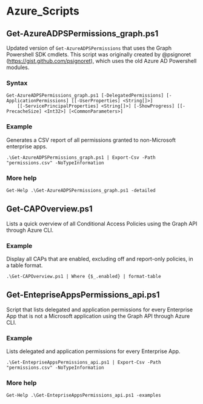 # Azure_Scripts

## Get-AzureADPSPermissions_graph.ps1

Updated version of `Get-AzureADPSPermissions` that uses the Graph Powershell SDK cmdlets. This script was originally created by @psignoret (https://gist.github.com/psignoret), which uses the old Azure AD Powershell modules.

### Syntax
~~~
Get-AzureADPSPermissions_graph.ps1 [-DelegatedPermissions] [-ApplicationPermissions] [[-UserProperties] <String[]>]
    [[-ServicePrincipalProperties] <String[]>] [-ShowProgress] [[-PrecacheSize] <Int32>] [<CommonParameters>]
~~~

### Example
Generates a CSV report of all permissions granted to non-Microsoft enterprise apps.
~~~
.\Get-AzureADPSPermissions_graph.ps1 | Export-Csv -Path "permissions.csv" -NoTypeInformation
~~~

### More help
~~~
Get-Help .\Get-AzureADPSPermissions_graph.ps1 -detailed
~~~

## Get-CAPOverview.ps1

Lists a quick overview of all Conditional Access Policies using the Graph API through Azure CLI.

### Example
Display all CAPs that are enabled, excluding off and report-only policies, in a table format.
~~~
.\Get-CAPOverview.ps1 | Where {$_.enabled} | format-table
~~~

## Get-EntepriseAppsPermissions_api.ps1

Script that lists delegated and application permissions for every Enterprise App that is not a Microsoft application using the Graph API through Azure CLI.

### Example
Lists delegated and application permissions for every Enterprise App.
~~~
.\Get-EntepriseAppsPermissions_api.ps1 | Export-Csv -Path "permissions.csv" -NoTypeInformation
~~~

### More help
~~~
Get-Help .\Get-EntepriseAppsPermissions_api.ps1 -examples
~~~
